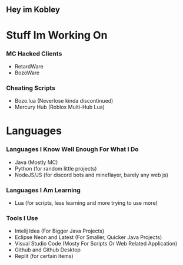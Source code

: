 ## Hey im Kobley

# Stuff Im Working On

### MC Hacked Clients
- RetardWare
- BozoWare

### Cheating Scripts
- Bozo.lua (Neverlose kinda discontinued)
- Mercury Hub (Roblox Multi-Hub Lua)

# Languages

### Languages I Know Well Enough For What I Do
- Java (Mostly MC)
- Python (for random little projects)
- NodeJS/JS (for discord bots and mineflayer, barely any web js)

### Languages I Am Learning
- Lua (for scripts, less learning and more trying to use more)

### Tools I Use
- Intelij Idea (For Bigger Java Projects)
- Eclipse Neon and Latest (For Smaller, Quicker Java Projects)
- Visual Studio Code (Mosty For Scripts Or Web Related Application)
- Github and Github Desktop
- Replit (for certain items)
